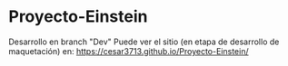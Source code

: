 # Proyecto-Einstein

Desarrollo en branch "Dev"
Puede ver el sitio (en etapa de desarrollo de maquetación) en: https://cesar3713.github.io/Proyecto-Einstein/
